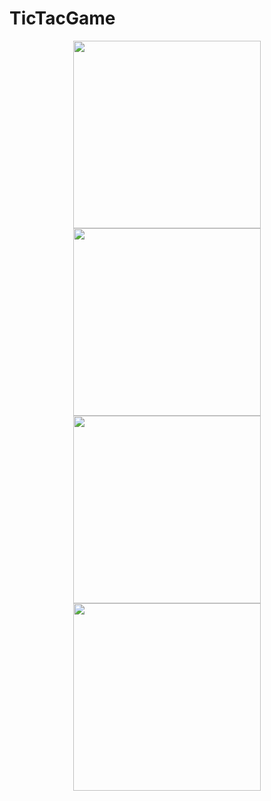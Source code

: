 
# TicTacGame

<div id="header" align="center">
  <img src="assets/image.jpg" width="300"/>
</div>
<div id="header" align="center">
  <img src="assets/image_2.jpg" width="300"/>
</div>
<div id="header" align="center">
  <img src="assets/image_3.jpg" width="300"/>
</div>
<div id="header" align="center">
  <img src="assets/image_4.jpg" width="300"/>
</div>